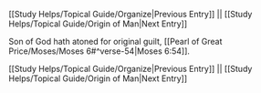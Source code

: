 [[Study Helps/Topical Guide/Organize|Previous Entry]]  ||  [[Study Helps/Topical Guide/Origin of Man|Next Entry]]

 Son of God hath atoned for original guilt, [[Pearl of Great Price/Moses/Moses 6#^verse-54|Moses 6:54]].

[[Study Helps/Topical Guide/Organize|Previous Entry]]  ||  [[Study Helps/Topical Guide/Origin of Man|Next Entry]]